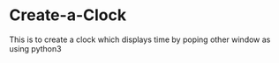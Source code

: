 # Create-a-Clock
This is to create a clock which displays time by poping other window as using python3 

